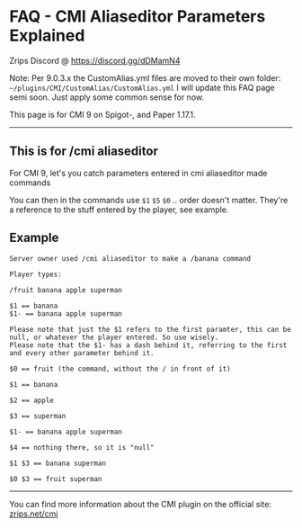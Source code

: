 # FAQ - CMI Aliaseditor Parameters Explained

Zrips Discord @ https://discord.gg/dDMamN4

Note: Per 9.0.3.x the CustomAlias.yml files are moved to their own folder: `~/plugins/CMI/CustomAlias/CustomAlias.yml` I will update this FAQ page semi soon. Just apply some common sense for now.

This page is for CMI 9 on Spigot-, and Paper 1.17.1.

---

## This is for /cmi aliaseditor

For CMI 9, let's you catch parameters entered in cmi aliaseditor made commands

You can then in the commands use `$1` `$5` `$0` .. order doesn't matter. They're a reference to the stuff entered by the player, see example.

## Example

```
Server owner used /cmi aliaseditor to make a /banana command

Player types:

/fruit banana apple superman

$1 == banana
$1- == banana apple superman

Please note that just the $1 refers to the first paramter, this can be null, or whatever the player entered. So use wisely.
Please note that the $1- has a dash behind it, referring to the first and every other parameter behind it. 

$0 == fruit (the command, without the / in front of it)

$1 == banana

$2 == apple

$3 == superman

$1- == banana apple superman

$4 == nothing there, so it is "null"

$1 $3 == banana superman

$0 $3 == fruit superman

```

---

You can find more information about the CMI plugin on the official site: [zrips.net/cmi](https://www.zrips.net/cmi/)
